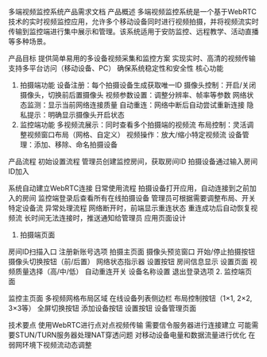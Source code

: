 多端视频监控系统产品需求文档
产品概述
多端视频监控系统是一个基于WebRTC技术的实时视频监控应用，允许多个移动设备同时进行视频拍摄，并将视频流实时传输到监控端进行集中展示和管理。该系统适用于安防监控、远程教学、活动直播等多种场景。

产品目标
提供简单易用的多设备视频采集和监控方案
实现实时、高清的视频传输
支持多平台访问（移动设备、PC）
确保系统稳定性和安全性
核心功能

1. 拍摄端功能
设备注册：每个拍摄设备生成获取唯一ID
摄像头控制：开启/关闭摄像头，切换前后置摄像头
视频参数设置：调整分辨率、帧率等参数
网络状态监测：显示当前网络连接质量
自动重连：网络中断后自动尝试重新连接
隐私提示：明确显示摄像头开启状态
2. 监控端功能
多视频流展示：同时查看多个拍摄端的视频流
布局控制：灵活调整视频窗口布局（网格、自定义）
视频操作：放大/缩小特定视频流
设备管理：添加、移除、命名拍摄设备

产品流程
初始设置流程
管理员创建监控房间，获取房间ID
拍摄设备通过输入房间ID加入

系统自动建立WebRTC连接
日常使用流程
拍摄设备打开应用，自动连接到之前加入的房间
监控端登录后查看所有在线拍摄设备
管理员可根据需要调整布局、开关特定设备流
异常处理流程
网络断开时，前端显示重连状态
重连成功后自动恢复视频流
长时间无法连接时，推送通知给管理员
应用页面设计
1. 拍摄端页面

房间ID扫描入口
注册新账号选项
拍摄主页面
摄像头预览窗口
开始/停止拍摄按钮
摄像头切换按钮（前/后置）
网络状态指示器
设置按钮
房间信息显示
设置页面
视频质量选择（高/中/低）
自动重连开关
设备名称设置
退出登录选项
2. 监控端页面

监控主页面
多视频网格布局区域
在线设备列表侧边栏
布局控制按钮（1×1, 2×2, 3×3等）
全屏切换按钮
添加设备按钮
设置按钮
设备管理页面


技术要点
使用WebRTC进行点对点视频传输
需要信令服务器进行连接建立
可能需要STUN/TURN服务器处理NAT穿透问题
对移动设备电量和数据流量进行优化
在弱网环境下视频流动态调整


